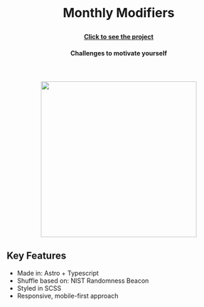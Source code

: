 <h1 align="center">
  <br>
  <p>Monthly Modifiers</p>
<h4 align="center"> <a href="https://monthlymodifiers.com/" target="_blank">Click to see the project</a></h4>
  <h4 align="center">Challenges to motivate yourself
</h4>
  <br>
  <h4 align="center">
   <img src="https://github.com/user-attachments/assets/03c9ed3c-d778-44d5-8953-895c2211cf3a" width="350" h="auto"/>
    </h4>
</h1>
 

## Key Features

* Made in: Astro + Typescript
* Shuffle based on: NIST Randomness Beacon
* Styled in SCSS
* Responsive, mobile-first approach
